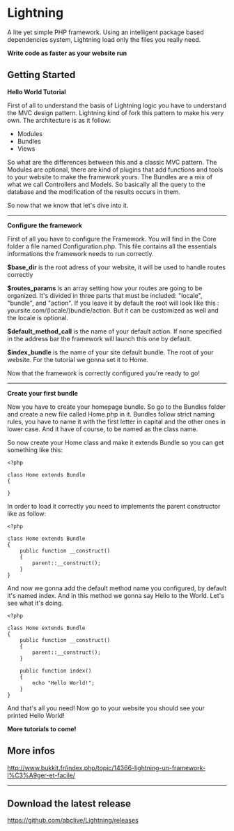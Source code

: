 Lightning
=========

A lite yet simple PHP framework. Using an intelligent package based dependencies system, Lightning load only the files you really need.

**Write code as faster as your website run**

Getting Started
------------------
**Hello World Tutorial**

First of all to understand the basis of Lightning logic you have to understand the MVC design pattern. Lightning kind of fork this pattern to make his very own. The architecture is as it follow:
- Modules
- Bundles
- Views

So what are the differences between this and a classic MVC pattern. The Modules are optional, there are kind of plugins that add functions and tools to your website to make the framework yours. The Bundles are a mix of what we call Controllers and Models. So basically all the query to the database and the modification of the results occurs in them.

So now that we know that let's dive into it.

---

**Configure the framework**

First of all you have to configure the Framework. You will find in the Core folder a file named Configuration.php. This file contains all the essentials informations the framework needs to run correctly.

**$base_dir** is the root adress of your website, it will be used to handle routes correctly

**$routes_params** is an array setting how your routes are going to be organized. It's divided in three parts that must be included: "locale", "bundle", and "action". If you leave it by default the root will look like this : yoursite.com/(locale/)bundle/action. But it can be customized as well and the locale is optional.

**$default_method_call** is the name of your default action. If none specified in the address bar the framework will launch this one by default.

**$index_bundle** is the name of your site default bundle. The root of your website. For the tutorial we gonna set it to Home.

Now that the framework is correctly configured you're ready to go!

------------
**Create your first bundle**

Now you have to create your homepage bundle. So go to the Bundles folder and create a new file called Home.php in it. Bundles follow strict naming rules, you have to name it with the first letter in capital and the other ones in lower case. And it have of course, to be named as the class name.

So now create your Home class and make it extends Bundle so you can get something like this:

	<?php
	
	class Home extends Bundle
	{
	
	}
In order to load it correctly you need to implements the parent constructor like as follow:			

	<?php
	
	class Home extends Bundle
	{
		public function __construct()
		{
			parent::__construct();
		}
	}
And now we gonna add the default method name you configured, by default it's named index. And in this method we gonna say Hello to the World. Let's see what it's doing.

	<?php
	
	class Home extends Bundle
	{
		public function __construct()
		{
			parent::__construct();
		}
	
		public function index()
		{
			echo "Hello World!";
		}
	}
And that's all you need! Now go to your website you should see your printed Hello World!

**More tutorials to come!**

More infos
-------------
http://www.bukkit.fr/index.php/topic/14366-lightning-un-framework-l%C3%A9ger-et-facile/

---

Download the latest release
---------------------------------
https://github.com/abclive/Lightning/releases


